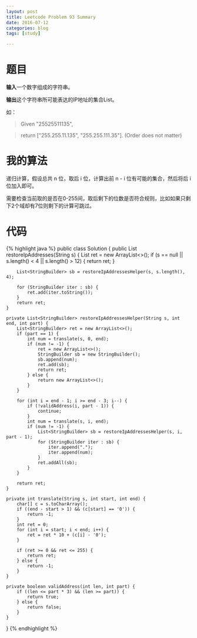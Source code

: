 ```yaml
---
layout: post
title: Leetcode Problem 93 Summary
date: 2016-07-12
categories: blog
tags: [study]

---
```


# 题目

**输入**一个数字组成的字符串。

**输出**这个字符串所可能表达的IP地址的集合List。

如：  
>Given "25525511135",

>return ["255.255.11.135", "255.255.111.35"]. (Order does not matter)
# 我的算法

递归计算，假设总共 n 位，取后 i 位，计算出前 n - i 位有可能的集合，然后将后 i 位加入即可。

需要检查当前取的是否在0-255间，取后剩下的位数是否符合规则，比如如果只剩下2个域却有7位则剩下的计算可跳过。

# 代码

{% highlight java %}
public class Solution {
    public List<String> restoreIpAddresses(String s) {
        List<String> ret = new ArrayList<>();
        if (s == null || s.length() < 4 || s.length() > 12) {
            return ret;
        }
        
        List<StringBuilder> sb = restoreIpAddressesHelper(s, s.length(), 4);
        
        for (StringBuilder iter : sb) {
            ret.add(iter.toString());
        }
        return ret;
    }
    
    private List<StringBuilder> restoreIpAddressesHelper(String s, int end, int part) {
        List<StringBuilder> ret = new ArrayList<>();
        if (part == 1) {
            int num = translate(s, 0, end);
            if (num != -1) {
                ret = new ArrayList<>();
                StringBuilder sb = new StringBuilder();
                sb.append(num);
                ret.add(sb);
                return ret;
            } else {
                return new ArrayList<>();
            }
        }
        
        for (int i = end - 1; i >= end - 3; i--) {
            if (!validAddress(i, part - 1)) {
                continue;
            }
            int num = translate(s, i, end);
            if (num != -1) {
                List<StringBuilder> sb = restoreIpAddressesHelper(s, i, part - 1);
                for (StringBuilder iter : sb) {
                    iter.append(".");
                    iter.append(num);
                }
                ret.addAll(sb);
            } 
        }
        
        return ret;
    }
    
    private int translate(String s, int start, int end) {
        char[] c = s.toCharArray();
        if ((end - start > 1) && (c[start] == '0')) {
            return -1;
        }
        int ret = 0;
        for (int i = start; i < end; i++) {
            ret = ret * 10 + (c[i] - '0');
        }
        
        if (ret >= 0 && ret <= 255) {
            return ret;
        } else {
            return -1;
        }
    }
    
    private boolean validAddress(int len, int part) {
        if ((len <= part * 3) && (len >= part)) {
            return true;
        } else {
            return false;
        }
    }
}
{% endhighlight %}